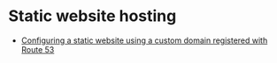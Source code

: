 # Static website hosting
- [Configuring a static website using a custom domain registered with Route 53](https://docs.aws.amazon.com/AmazonS3/latest/dev/website-hosting-custom-domain-walkthrough.html)
